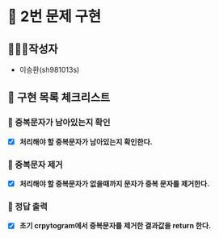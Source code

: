 # 🚀 2번 문제 구현

## 🙋🏻‍♂️작성자

- 이승환(sh981013s)

## 🧾 구현 목록 체크리스트

### 🚨 중복문자가 남아있는지 확인
- [x] **처리해야 할 중복문자가 남아있는지 확인한다.**

### 🚨 중복문자 제거
- [x] **처리해야 할 중복문자가 없을때까지 문자가 중복 문자를 제거한다.**


### 🚨 정답 출력
- [x] **초기 crpytogram에서 중복문자를 제거한 결과값을 return 한다.**



